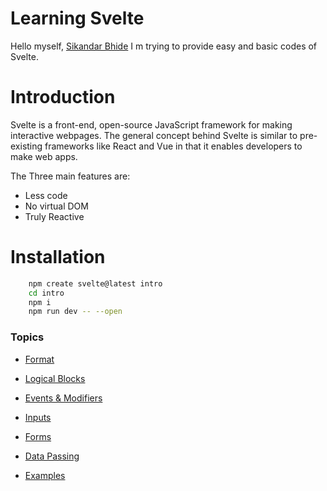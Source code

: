 # Learning Svelte

Hello myself, [Sikandar Bhide](https://github.com/SikandarJODD)
I m trying to provide easy and basic codes of Svelte.

# Introduction

Svelte is a front-end, open-source JavaScript framework for making interactive webpages. The general concept behind Svelte is similar to pre-existing frameworks like React and Vue in that it enables developers to make web apps.

The Three main features are:
- Less code
- No virtual DOM
- Truly Reactive

# Installation

```bash
    npm create svelte@latest intro
    cd intro
    npm i
    npm run dev -- --open
```

### Topics

- [Format](format/struct.md)
- [Logical Blocks](/conditional_rendering/struct.md)
- [Events & Modifiers](/events/struct.md)
- [Inputs](/Inputs/struct.md)
- [Forms](/forms/struct.md)
- [Data Passing](/Data_Pass/struct.md)

- [Examples](/examples/struct.md)

